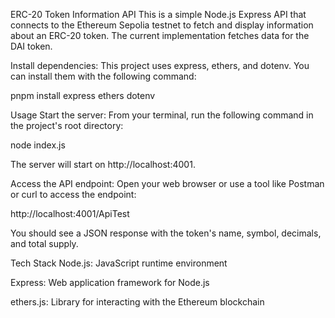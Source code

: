 ERC-20 Token Information API
This is a simple Node.js Express API that connects to the Ethereum Sepolia testnet to fetch and display information about an ERC-20 token. The current implementation fetches data for the DAI token.




Install dependencies:
This project uses express, ethers, and dotenv. You can install them with the following command:

pnpm install express ethers dotenv



Usage
Start the server:
From your terminal, run the following command in the project's root directory:

node index.js

The server will start on http://localhost:4001.

Access the API endpoint:
Open your web browser or use a tool like Postman or curl to access the endpoint:

http://localhost:4001/ApiTest

You should see a JSON response with the token's name, symbol, decimals, and total supply.

Tech Stack
Node.js: JavaScript runtime environment

Express: Web application framework for Node.js

ethers.js: Library for interacting with the Ethereum blockchain

